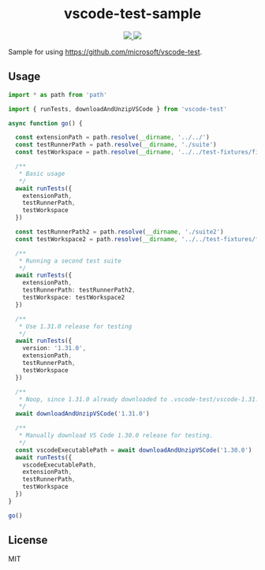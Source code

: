 <p>
  <h1 align="center">vscode-test-sample</h1>
</p>

<p align="center">
  <a href="https://travis-ci.org/octref/vscode-test-sample">
    <img src="https://img.shields.io/travis/octref/vscode-test-sample.svg?label=Travis&logo=Travis&style=flat-square">
  </a>
  <a href="https://dev.azure.com/zhenhwu/vscode/_build?definitionId=1">
    <img src="https://img.shields.io/azure-devops/build/zhenhwu/95c3275f-c40a-43e1-b7f1-c6b8e8ef8bfd/1.svg?label=Azure%20DevOps&logo=Azure%20Devops&style=flat-square">
  </a>
</p>

Sample for using https://github.com/microsoft/vscode-test.

## Usage

```ts
import * as path from 'path'

import { runTests, downloadAndUnzipVSCode } from 'vscode-test'

async function go() {

  const extensionPath = path.resolve(__dirname, '../../')
  const testRunnerPath = path.resolve(__dirname, './suite')
  const testWorkspace = path.resolve(__dirname, '../../test-fixtures/fixture1')

  /**
   * Basic usage
   */
  await runTests({
    extensionPath,
    testRunnerPath,
    testWorkspace
  })

  const testRunnerPath2 = path.resolve(__dirname, './suite2')
  const testWorkspace2 = path.resolve(__dirname, '../../test-fixtures/fixture2')

  /**
   * Running a second test suite
   */
  await runTests({
    extensionPath,
    testRunnerPath: testRunnerPath2,
    testWorkspace: testWorkspace2
  })

  /**
   * Use 1.31.0 release for testing
   */
  await runTests({
    version: '1.31.0',
    extensionPath,
    testRunnerPath,
    testWorkspace
  })

  /**
   * Noop, since 1.31.0 already downloaded to .vscode-test/vscode-1.31.0
   */
  await downloadAndUnzipVSCode('1.31.0')

  /**
   * Manually download VS Code 1.30.0 release for testing.
   */
  const vscodeExecutablePath = await downloadAndUnzipVSCode('1.30.0')
  await runTests({
    vscodeExecutablePath,
    extensionPath,
    testRunnerPath,
    testWorkspace
  })
}

go()
```

## License

MIT